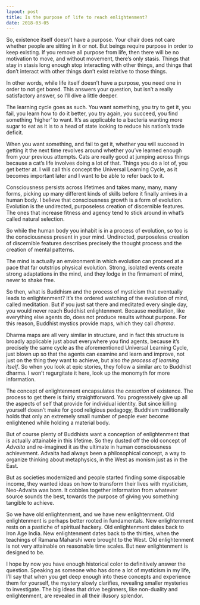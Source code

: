 ```yaml
---
layout: post
title: Is the purpose of life to reach enlightenment?
date: 2018-03-05
---
```


<p>So, existence itself doesn’t have a purpose. Your chair does not care whether people are sitting in it or not. But beings require purpose in order to keep existing. If you remove all purpose from life, then there will be no motivation to move, and without movement, there’s only stasis. Things that stay in stasis long enough stop interacting with other things, and things that don’t interact with other things don’t exist relative to those things.</p><p>In other words, while life itself doesn’t have a purpose, you need one in order to not get bored. This answers your question, but isn’t a really satisfactory answer, so I’ll dive a little deeper.</p><p>The learning cycle goes as such. You want something, you try to get it, you fail, you learn how to do it better, you try again, you succeed, you find something ‘higher’ to want. It’s as applicable to a bacteria wanting more sugar to eat as it is to a head of state looking to reduce his nation’s trade deficit.</p><p>When you want something, and fail to get it, whether you will succeed in getting it the next time revolves around whether you’ve learned enough from your previous attempts. Cats are really good at jumping across things because a cat’s life involves doing a lot of that. Things you do a lot of, you get better at. I will call this concept the Universal Learning Cycle, as it becomes important later and I want to be able to refer back to it.</p><p>Consciousness persists across lifetimes and takes many, many, many forms, picking up many different kinds of skills before it finally arrives in a human body. I believe that consciousness growth is a form of evolution. Evolution is the undirected, purposeless creation of discernible features. The ones that increase fitness and agency tend to stick around in what’s called natural selection.</p><p>So while the human body you inhabit is in a process of evolution, so too is the consciousness present in your mind. Undirected, purposeless creation of discernible features describes precisely the thought process and the creation of mental patterns.</p><p>The mind is actually an environment in which evolution can proceed at a pace that far outstrips physical evolution. Strong, isolated events create strong adaptations in the mind, and they lodge in the firmament of mind, never to shake free.</p><p>So then, what is Buddhism and the process of mysticism that eventually leads to enlightenment? It’s the ordered watching of the evolution of mind, called meditation. But if you just sat there and meditated every single day, you would never reach Buddhist enlightenment. Because meditation, like everything else agents do, does not produce results without purpose. For this reason, Buddhist mystics provide maps, which they call <i>dharma</i>.</p><p>Dharma maps are all very similar in structure, and in fact this structure is broadly applicable just about everywhere you find agents, because it’s precisely the same cycle as the aforementioned Universal Learning Cycle, just blown up so that the agents can examine and learn and improve, not just on the thing they want to achieve, but also <i>the process of learning itself</i>. So when you look at epic stories, they follow a similar arc to Buddhist dharma. I won’t regurgitate it here, look up the monomyth for more information.</p><p>The concept of enlightenment encapsulates the <i>cessation</i> of existence. The process to get there is fairly straightforward. You progressively give up all the aspects of self that provide for individual identity. But since killing yourself doesn’t make for good religious pedagogy, Buddhism traditionally holds that only an extremely small number of people ever become enlightened while holding a material body.</p><p>But of course plenty of Buddhists want a conception of enlightenment that is actually attainable in this lifetime. So they dusted off the old concept of <i>Advaita</i> and re-imagined it as the ultimate in human consciousness achievement. Advaita had always been a philosophical concept, a way to organize thinking about metaphysics, in the West as monism just as in the East.</p><p>But as societies modernized and people started finding some disposable income, they wanted ideas on how to transform their lives with mysticism, Neo-Advaita was born. It cobbles together information from whatever source sounds the best, towards the purpose of giving you something tangible to achieve.</p><p>So we have old enlightenment, and we have new enlightenment. Old enlightenment is perhaps better rooted in fundamentals. New enlightenment rests on a pastiche of spiritual hackery. Old enlightenment dates back to Iron Age India. New enlightenment dates back to the thirties, when the teachings of Ramana Maharshi were brought to the West. Old enlightenment is not very attainable on reasonable time scales. But new enlightenment is designed to be.</p><p>I hope by now you have enough historical color to definitively answer the question. Speaking as someone who has done a lot of mysticism in my life, I’ll say that when you get deep enough into these concepts and experience them for yourself, the mystery slowly clarifies, revealing smaller mysteries to investigate. The big ideas that drive beginners, like non-duality and enlightenment, are revealed in all their illusory splendor.</p>
